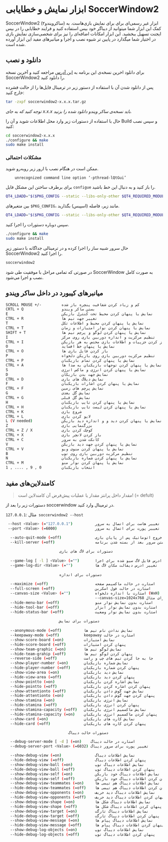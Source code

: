 # ابزار نمایش و خطایابی SoccerWindow2

<ImageZoom 
  src="/docs/2D/FA/img/doc/tools/soccerwindow2.jpg" 
  :border="true" 
  width="auto"
/>

SoccerWindow2 (ساکرویندو۲) ابزار غیر رسمی‌ای برای برای نمایش بازی‌هاست. به کمک این ابزار شما میتوانید از دیباگر خود بیس استفاده کنید و فرایند خطایابی را در بیس ایجنت تسهیل ببخشید. این ابزار امکانات اضافه‌ای را نیز برای شخصی‌سازی نمایش بازی در اختیار شما میگذارد در پایین تر شیوه نصب و اجرا و میانبر‌های مفید این ابزار آورده شده است.

##   دانلود و نصب

برای دانلود اخرین نسخه‌ی این برنامه به [این آدرس](https://osdn.net/projects/rctools/releases/p4886) مراجعه کنید و آخرین نسخه SoccerWindow2 را دانلود کنید. 

پس از دانلود شدن آن با استفاده از دستور زیر در ترمینال فایل‌ها را از حالت فشرده خارج کنید:‌

```bash
tar -zxpf soccerwindow2-x.x.x.tar.gz
```

*توجه کنید که به جای x.x.x باید نسخه‌ی ساکر ویندو دانلود شده را بزنید.*

حال با استفاده از دستورات زیر وارد محل اطلاعات شوید و آن را Build و سپس نصب کنید: 

```bash
cd soccerwindow2-x.x.x
./configure && make
sudo make install
```

### مشکلات احتمالی

ممکن است در هنگام نصب با ارور زیر روبه‌رو شوید.

```bash
	unrecognized command line option ‘-pthread-lQtGui’ 
```

برای برطرف ساختن این مشکل فایل `configue` را باز کنید و به دنبال این خط باشید.

```bash
QT4_LDADD="$($PKG_CONFIG --static --libs-only-other $QT4_REQUIRED_MODULES)$($PKG_CONFIG --static --libs-only-l $QT4_REQUIRED_MODULES)"
```

بین متغیرهای ‍`$PKG_CONFIG`، مانند زیر، فاصله (اسپیس) بگذارید.

```bash
QT4_LDADD="$($PKG_CONFIG --static --libs-only-other $QT4_REQUIRED_MODULES) $($PKG_CONFIG --static --libs-only-l $QT4_REQUIRED_MODULES)"
```

سپس دوباره دستورات را اجرا کنید.

```bash
./configure && make
sudo make install
```

حال سرور شبیه ساز را اجرا کرده و در ترمینالی جداگانه با دستور زیر SoccerWindow2 را اجرا کنید.

 ```bash
soccerwindow2
 ```

در صورتی که تمامی مراحل با موفقیت طی شود SoccerWindow به صورت کامل نصب و اجرا می‌شود.



## میانبرهای کیبورد در داخل ساکر ویندو

```bash
SCROLL MOUSE +/-		 کم و زیاد کردن شفافیت پنچره باز شده
CRTL + Q				 بستن ساکر ویندو
E						 نمایش یا پنهان کردن محیط تحت کنترل بازیکن
CTRL + R				 تغییر جهت تیم ها
T						 نمایش یا پنهان کردن محیط و اطلاعات تکل
CTRL + T 				 نمایش یا پنهان کردن نوار امتیازات و زمان
SHIFT + T 				 نمایش یا پنهان کردن لوگو و پرچم تیم ها
I						 تنظیم مرکزیت و اندازه دوربین بازی روی مرکز
CTRL + I				 باز کردن جزپیات و اطلاعات بازی مختص به هر بازیکن
O						 نمایش یا پنهان خط افساید
CTRL + O 				 باز کردن فایل بازی ها
P						 تنظیم مرکزیت دوربین بازی روی بازیکن دلخواه
CTRL + P				 نمایش یا پنهان کردن تمام بازیکنان
CTRL + A			  	 نمایش یا پنهان کردن توجهات بازیکنان به صدا ها
S						 نمایش یا پنهان کردن انرژی و ماکس انرژی
D						 نمایش جهت بدن بازیکان
CTRL + D				 نمایش دیلاگ های بازی
F 						 نمایش یا پنهان کردن اشارات بازیکنان
CTRL + F				 نمایش پرچم های زمین
G						 نمایش گل بعدی
CTRL + G 				 نمایش گل قبلی
H						 نمایش یا پنهان کردن تایپ بازیکنان
CTRL + H				 نمایش یا پنهان کردن لیست تایپ بازیکنان
CTRL + K			     شروع بازی
CTRL + L				 لایو کردن بازی
L (V needed)			 نمایش یا پنهان کردن دید و و اندازه دید بازیکن
Z						 بزرگنمایی بازی
CTRL + Z / X			 کوچک کردن بازی
CTRL + X				 باز کردن لانچر بازی
CTRL + C				 کانکت شدن به سرور
V						 نمایش یا پنهان کردن جهت دید بازیکن	
CTRL + V				 نمایش یا پنهان کردن منوی ویو
B						 تنظیم مرکزیت دوربین بازی روی توپ
N						 نمایش یا پنهان کردن شماره بازیکنان
CTRL + M 				 نمایش یا پنهان کردن نوار منو
1 , .... , 9 , 0		 انتخاب بازیکنان		
```





## کامندلاین‌های مفید

> مقدار داخل پرانتز مقدار یا عملیات پیش‌فرض آن کامندلاین است! (= defult)

دستورات زیر را بعد از soccerwindow در ترمینال وارد کنید.

مثال :`127.0.0.1 soccerwindow2 --host`

```bash
 --host <Value> (="127.0.0.1")         	تغییر هاست برای اتصال به سرور
 --port <Value> (=6000)                 تعییر پورت برای اتصال به سرور 

  --auto-quit-mode (=off)               خروج اتوماتیک پس از پایان بازی
  --kill-server (=off)                	بستن سرور بعد از بسته شدن برنامه   
 					
             			دستورات برای لاگ های بازی
                    
  --game-log [ -l ] <Value> (="") 		ادرس فایل لاگ سیو شده برای اجرا
  --game-log-dir <Value> (="")    		تغییر ادرس دیفالت مکان لاگ ها
 					
             			دستورات برای اندازه 
                    
  --maximize (=off)                		استارت در حالت ماکسیمم صفحه
  --full-screen (=off)             		استارت در حالت فول اسکرین
  --canvas-size <Value> (="")      		استارت با اندازه دلخواه (WxH)
                                   		--canvas-size=1024x768 برای مثال
  --hide-menu-bar (=off)          		استارت بدون نمایش نوار منو
  --hide-tool-bar (=off)        	 	استارت بدون نمایش نوار ابزار 
  --hide-status-bar (=off)         		استارت بدون نمایش نوار وضعیت
 					
             			دستورات برای نمایش
                    
  --anonymous-mode (=off)          نمایش ندادن نام تیم ها 
  --keepaway-mode (=off)           keepaway استارت در حالت 
  --show-score-board (=on)         نمایش امتیازات 
  --hide-score-board (=off)        پنهان کردن امتیازات
  --show-team-graphic (=on)        نمایش لوگو تیم ها
  --hide-team-grahip (=off)        پنهان کردن لوگو تیم ها
  --reverse-side (=off)            جا به جا کردن تیم های چپ و راست
  --show-player-number (=on)       نمایش شماره بازیکنان
  --hide-player-number (=off)      پنهان کردن شماره بازیکنان
  --show-view-area (=on)           نمایش دید بازیکنان 
  --hide-view-area (=off)          پنهان کردن دید بازیکنان
  --show-pointto (=on)             نمایش اشاره کردن بازیکنان 
  --hide-pointto (=off)            پنهان کردن اشاره کردن بازیکنان 
  --show-attentionto (=off)        نمایش جهت گوش دادن بازیکنان 
  --hide-attentionto (=on)         پنهان کردن جهت گوش دادن بازیکنان 
  --show-stamina (=on)             نمایش انرژی بازیکنان
  --hide-stamina (=off)            پنهان کردن انرژی بازیکنان 
  --show-stamina-capacity (=off)   نمایش ماکسمیم انرژی بازیکنان
  --hide-stamina-capacity (=on)    پنهان کردن ماکسمیم انرژی بازیکنان 
  --show-card (=on)                نمایش کارت های بازیکنان 
  --hide-card (=off)               پنهان کردن کارت های بازیکنان 

							دستورات حالت دیباگ

  --debug-server-mode [ -d ] (=on)    استارت در حالت دیباگ 
  --debug-server-port <Value> (=6032) تغییر پورت برای سرور دیباگ

  --show-debug-view (=on)            	نمایش اطلاعات دیباگ 
  --hide-debug-view (=off)           	پنهان کردن اطلاعات دیباگ 
  --show-debug-view-ball (=on)       	نمایش اطلاعات دیباگ توپ 
  --hide-debug-view-ball (=off)      	پنهان کردن اطلاعات دیباگ توپ 
  --show-debug-view-self (=on)       	نمایش اطلاعات دیباگ خود بازیکن  
  --hide-debug-view-self (=off)      	پنهان کردن اطلاعات دیباگ خود بازیکن 
  --show-debug-view-teammates (=on)  	نمایش اطلاعات دیباگ هم تیمی ها 
  --hide-debug-view-teammates (=off) 	پنهان کردن اطلاعات دیباگ هم تیمی ها 
  --show-debug-view-opponents (=on)  	نمایش اطلاعات دیباگ دید حریف 
  --hide-debug-view-opponents (=off) 	پنهان کردن اطلاعات دیباگ دید حریف 
  --show-debug-view-shape (=on)     	نمایش اطلاعات دیباگ شکل ها 
  --hide-debug-view-shape (=off)   	 	پنهان کردن اطلاعات دیباگ شکل ها 
  --show-debug-view-target (=on)    	نمایش اطلاعات دیباگ تارگت 
  --hide-debug-view-target (=off)   	پنهان کردن اطلاعات دیباگ تارگت 
  --show-debug-view-message (=on)    	نمایش اطلاعات دیباگ پیام ها 
  --hide-debug-view-message (=off)   	پنهان کردن اطلاعات دیباگ پیام ها 
  --show-debug-log-objects (=on)     	نمایش اطلاعات دیباگ توپ 
  --hide-debug-log-objects (=off)		پنهان کردن اطلاعات دیباگ توپ    
  
 
```



